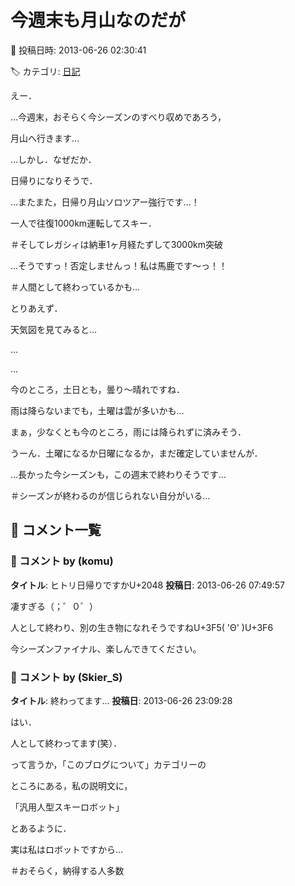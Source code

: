 # 今週末も月山なのだが

📅 投稿日時: 2013-06-26 02:30:41

🏷️ カテゴリ: [日記](cc4b5682fb7b8b144980957a978653fb0.md)

えー．


…今週末，おそらく今シーズンのすべり収めであろう，


月山へ行きます…





…しかし．なぜだか．


日帰りになりそうで．


…またまた，日帰り月山ソロツアー強行です…！


一人で往復1000km運転してスキー．


＃そしてレガシィは納車1ヶ月経たずして3000km突破


…そうですっ！否定しませんっ！私は馬鹿です～っ！！


＃人間として終わっているかも…





とりあえず．


天気図を見てみると…


…


…


今のところ，土日とも，曇り～晴れですね．


雨は降らないまでも，土曜は雲が多いかも…


まぁ，少なくとも今のところ，雨には降られずに済みそう．





うーん．土曜になるか日曜になるか，まだ確定していませんが．





…長かった今シーズンも，この週末で終わりそうです…


＃シーズンが終わるのが信じられない自分がいる…

## 💬 コメント一覧

### 💬 コメント by (komu)
**タイトル**: ヒトリ日帰りですかU+2048
**投稿日**: 2013-06-26 07:49:57

凄すぎる（；゜０゜）



人として終わり、別の生き物になれそうですねU+3F5( 'Θ' )U+3F6



今シーズンファイナル、楽しんできてください。

### 💬 コメント by (Skier_S)
**タイトル**: 終わってます…
**投稿日**: 2013-06-26 23:09:28

はい．

人として終わってます(笑）．



って言うか，「このブログについて」カテゴリーの

ところにある，私の説明文に，

「汎用人型スキーロボット」

とあるように．

実は私はロボットですから…

＃おそらく，納得する人多数

